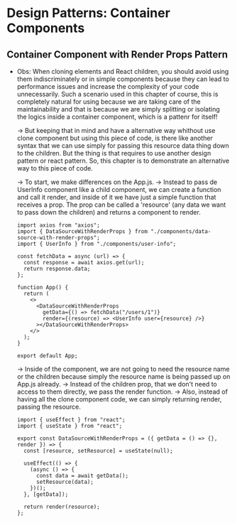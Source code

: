 # Design Patterns: Container Components

## Container Component with Render Props Pattern
- Obs: When cloning elements and React children, you should avoid using them indiscriminately or in simple components because they can lead to performance issues and increase the complexity of your code unnecessarily. Such a scenario used in this chapter of course, this is completely natural for using because we are taking care of the maintainability and that is because we are simply splitting or isolating the logics inside a container component, which is a pattenr for itself!

  -> But keeping that in mind and have a alternative way whithout use clone component but using this piece of code, is there like another syntax that we can use simply for passing this resource data thing down to the children. But the thing is that requires to use another design pattern or react pattern.
  So, this chapter is to demonstrate an alternative way to this piece of code.

  -> To start, we make differences on the App.js.
  -> Instead to pass de UserInfo component like a child component, we can create a function and call it render, and inside of it we have just a simple function that receives a prop. The prop can be called a 'resource' (any data we want to pass down the children) and returns a component to render.

  ```
  import axios from "axios";
  import { DataSourceWithRenderProps } from "./components/data-source-with-render-props";
  import { UserInfo } from "./components/user-info";

  const fetchData = async (url) => {
    const response = await axios.get(url);
    return response.data;
  };

  function App() {
    return (
      <>
        <DataSourceWithRenderProps
          getData={() => fetchData("/users/1")}
          render={(resource) => <UserInfo user={resource} />}
        ></DataSourceWithRenderProps>
      </>
    );
  }

  export default App;
  ```

  -> Inside of the component, we are not going to need the resource name or the children because simply the resource name is being passed up on App.js already.
  -> Instead of the children prop, that we don't need to access to them directly, we pass the render function.
  -> Also, instead of having all the clone component code, we can simply returning render, passing the resource.

  ```
  import { useEffect } from "react";
  import { useState } from "react";

  export const DataSourceWithRenderProps = ({ getData = () => {}, render }) => {
    const [resource, setResource] = useState(null);

    useEffect(() => {
      (async () => {
        const data = await getData();
        setResource(data);
      })();
    }, [getData]);

    return render(resource);
  };
  ```
